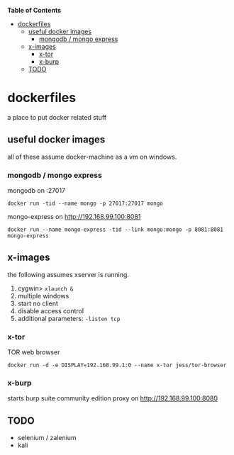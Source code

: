 **Table of Contents**

- [dockerfiles](#dockerfiles)
  - [useful docker images](#useful-docker-images)
    - [mongodb / mongo express](#mongodb--mongo-express)
  - [x-images](#x-images)
    - [x-tor](#x-tor)
    - [x-burp](#x-burp)
  - [TODO](#todo)

# dockerfiles
a place to put docker related stuff

## useful docker images
all of these assume docker-machine as a vm on windows.

### mongodb / mongo express
mongodb on :27017

`docker run -tid --name mongo -p 27017:27017 mongo`

mongo-express on http://192.168.99.100:8081

`docker run --name mongo-express -tid --link mongo:mongo -p 8081:8081 mongo-express`

## x-images
the following assumes xserver is running.

 1. cygwin> `xlaunch &`
 2. multiple windows
 3. start no client
 4. disable access control
 2. additional parameters: `-listen tcp`

### x-tor
TOR web browser

`docker run -d -e DISPLAY=192.168.99.1:0 --name x-tor jess/tor-browser`

### x-burp
starts burp suite community edition proxy on http://192.168.99.100:8080

## TODO
- selenium / zalenium
- kali
